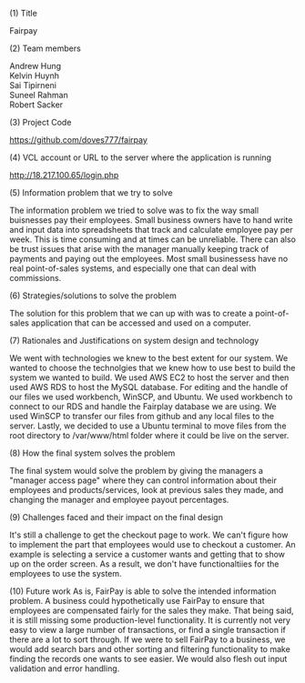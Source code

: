 (1) Title
 
Fairpay

(2) Team members

Andrew Hung <br>
Kelvin Huynh <br>
Sai Tipirneni <br>
Suneel Rahman <br>
Robert Sacker <br>

(3) Project Code

https://github.com/doves777/fairpay

(4) VCL account or URL to the server where the application is running 

http://18.217.100.65/login.php

(5) Information problem that we try to solve 

The information problem we tried to solve was to fix the way small buisnesses pay their employees. Small business owners have to hand write and input data into spreadsheets that track and calculate employee pay per week. This is time consuming and at times can be unreliable. There can also be trust issues that arise with the manager manually keeping track of payments and paying out the employees. Most small businessess have no real point-of-sales systems, and especially one that can deal with commissions.

(6) Strategies/solutions to solve the problem 

The solution for this problem that we can up with was to create a point-of-sales application that can be accessed and used on a computer. 

(7) Rationales and Justifications on system design and technology 

We went with technologies we knew to the best extent for our system. We wanted to choose the technolgies that we knew how to use best to build the system we wanted to build. We used AWS EC2 to host the server and then used AWS RDS to host the MySQL database. For editing and the handle of our files we used workbench, WinSCP, and Ubuntu. We used workbench to connect to our RDS and handle the Fairplay database we are using. We used WinSCP to transfer our files from github and any local files to the server. Lastly, we decided to use a Ubuntu terminal to move files from the root directory to /var/www/html folder where it could be live on the server.    

(8) How the final system solves the problem 

The final system would solve the problem by giving the managers a "manager access page" where they can control information about their employees and products/services, look at previous sales they made, and changing the manager and employee payout percentages.

(9) Challenges faced and their impact on the final design

It's still a challenge to get the checkout page to work. We can't figure how to implement the part that employees would use to checkout a customer. An example is selecting a service a customer wants and getting that to show up on the order screen. As a result, we don't have functionaltiies for the employees to use the system.

(10) Future work
As is, FairPay is able to solve the intended information problem. A business could hypothetically use FairPay to ensure that employees are compensated fairly for the sales they make. That being said, it is still missing some production-level functionality. It is currently not very easy to view a large number of transactions, or find a single transaction if there are a lot to sort through. If we were to sell FairPay to a business, we would add search bars and other sorting and filtering functionality to make finding the records one wants to see easier. We would also flesh out input validation and error handling.
